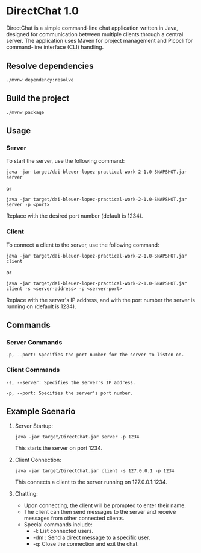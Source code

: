 # DirectChat 1.0

DirectChat is a simple command-line chat application written in Java, designed for communication between multiple clients through a central server. The application uses Maven for project management and Picocli for command-line interface (CLI) handling.

## Resolve dependencies
``./mvnw dependency:resolve``

## Build the project
``./mvnw package``

## Usage
### Server

To start the server, use the following command:

``java -jar target/dai-bleuer-lopez-practical-work-2-1.0-SNAPSHOT.jar server``

or

``java -jar target/dai-bleuer-lopez-practical-work-2-1.0-SNAPSHOT.jar server -p <port>``

Replace <port> with the desired port number (default is 1234).

### Client

To connect a client to the server, use the following command:

``java -jar target/dai-bleuer-lopez-practical-work-2-1.0-SNAPSHOT.jar client``

or

``java -jar target/dai-bleuer-lopez-practical-work-2-1.0-SNAPSHOT.jar client -s <server-address> -p <server-port>``

Replace <server-address> with the server's IP address, and <server-port> with the port number the server is running on (default is 1234).

## Commands
### Server Commands

``-p, --port: Specifies the port number for the server to listen on.``

### Client Commands

``-s, --server: Specifies the server's IP address.``

``-p, --port: Specifies the server's port number.``

## Example Scenario

1. Server Startup:

    ``java -jar target/DirectChat.jar server -p 1234``

    This starts the server on port 1234.


2. Client Connection:

    ``java -jar target/DirectChat.jar client -s 127.0.0.1 -p 1234``

    This connects a client to the server running on 127.0.0.1:1234.


3. Chatting:

    - Upon connecting, the client will be prompted to enter their name.
    - The client can then send messages to the server and receive messages from other connected clients.
    - Special commands include:
        - -l: List connected users.
        - -dm <username> <message>: Send a direct message to a specific user.
        - -q: Close the connection and exit the chat.
